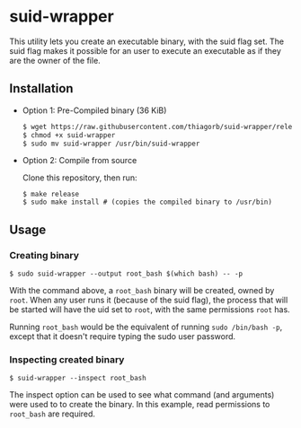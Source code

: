 # suid-wrapper

This utility lets you create an executable binary, with the suid flag set.
The suid flag makes it possible for an user to execute an executable as
if they are the owner of the file.

## Installation

- Option 1: Pre-Compiled binary (36 KiB)

    ```bash
    $ wget https://raw.githubusercontent.com/thiagorb/suid-wrapper/releases/suid-wrapper -O suid-wrapper
    $ chmod +x suid-wrapper
    $ sudo mv suid-wrapper /usr/bin/suid-wrapper
    ```

- Option 2: Compile from source

    Clone this repository, then run:
    ```
    $ make release
    $ sudo make install # (copies the compiled binary to /usr/bin)
    ```

## Usage

### Creating binary

    $ sudo suid-wrapper --output root_bash $(which bash) -- -p

  With the command above, a `root_bash` binary will be created, owned by `root`. When any user runs it (because of the suid flag), the process that will be started will have the uid set to `root`, with the same permissions `root` has.

  Running `root_bash` would be the equivalent of running `sudo /bin/bash -p`, except that it doesn't require typing the sudo user password.

### Inspecting created binary

    $ suid-wrapper --inspect root_bash

The inspect option can be used to see what command (and arguments) were used to to create the binary. In this example, read permissions to `root_bash` are required.
